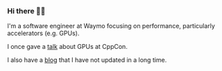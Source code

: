 ### Hi there 👋🏻

I'm a software engineer at Waymo focusing on performance, particularly accelerators (e.g. GPUs).

I once gave a [talk](https://www.youtube.com/watch?v=KHa-OSrZPGo) about GPUs at CppCon.

I also have a [blog](http://jlebar.com) that I have not updated in a long time.
